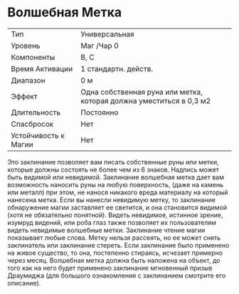 
# Волшебная Метка

| | |
|---|---|
|Тип|Универсальная|
|Уровень| Маг /Чар 0|
|Компоненты| В, С|
|Время Активации| 1 стандартн. действ.|
|Диапазон| 0 м|
|Эффект| Одна собственная руна или метка, которая должна уместиться в 0,3 м2|
|Длительность| Постоянно|
|Спасбросок| Нет|
|Устойчивость к Магии| Нет|

Это заклинание позволяет вам писать
собственные руны или метки, которые
должны состоять не более чем из 6
знаков. Надпись может быть видимой
или невидимой. Заклинание волшебная
метка дает вам возможность наносить
руны на любую поверхность, (даже на
камень или металл) при этом, не нанося
никакого вреда материалу на который
нанесена метка. Если вы нанесли невидимую метку, то заклинание обнаружение магии заставляет ее светится, и
она становится видимой (хотя не обязательно понятной). Видеть невидимое,
истинное зрение, изумруд видений, или
роба глаз также позволяет их пользователям видеть невидимые волшебные
метки. Заклинание чтение магии показывает любые слова. Метку нельзя
рассеять, но ее может снять заклинатель или заклинание стереть. Если
заклинание было применено на живое
существо, то она, постепенно стираясь,
исчезает примерно через месяц.
Волшебная метка должна быть наложена на объект, до того как на него
будет применено заклинание мгновенный призыв Драумиджа (для большого
ознакомления с заклинанием смотрите
его описание).